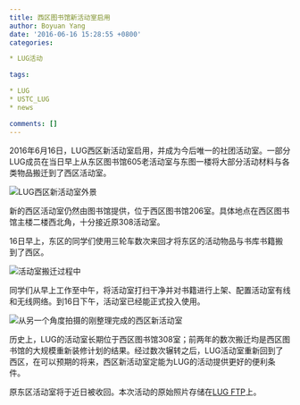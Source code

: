 ```yaml
---
title: 西区图书馆新活动室启用
author: Boyuan Yang
date: '2016-06-16 15:28:55 +0800'
categories:

* LUG活动

tags:

* LUG
* USTC_LUG
* news

comments: []
---
```

2016年6月16日，LUG西区新活动室启用，并成为今后唯一的社团活动室。一部分LUG成员在当日早上从东区图书馆605老活动室与东图一楼将大部分活动材料与各类物品搬迁到了西区活动室。

![LUG西区新活动室外景](https://ftp.lug.ustc.edu.cn/wp-content/uploads/2016/06/IMG_20160616_133655_compressed.jpg)

新的西区活动室仍然由图书馆提供，位于西区图书馆206室。具体地点在西区图书馆主楼二楼西北角，十分接近原308活动室。

16日早上，东区的同学们使用三轮车数次来回才将东区的活动物品与书库书籍搬到了西区。

![活动室搬迁过程中](https://ftp.lug.ustc.edu.cn/wp-content/uploads/2016/06/IMG_20160616_105820_compressed.jpg)

同学们从早上工作至中午，将活动室打扫干净并对书籍进行上架、配置活动室有线和无线网络。到16日下午，活动室已经能正式投入使用。

![从另一个角度拍摄的刚整理完成的西区新活动室](https://ftp.lug.ustc.edu.cn/wp-content/uploads/2016/06/IMG_20160616_133611_compressed.jpg)

历史上，LUG的活动室长期位于西区图书馆308室；前两年的数次搬迁均是西区图书馆的大规模重新装修计划的结果。经过数次辗转之后，LUG活动室重新回到了西区，在可以预期的将来，西区新活动室定能为LUG的活动提供更好的便利条件。

原东区活动室将于近日被收回。本次活动的原始照片存储在[LUG FTP](ftp://ftp:ftp@ftp.lug.ustc.edu.cn)上。
